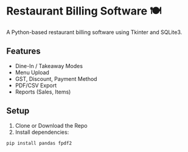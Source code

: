 # Restaurant Billing Software 🍽️

A Python-based restaurant billing software using Tkinter and SQLite3.

## Features
- Dine-In / Takeaway Modes
- Menu Upload
- GST, Discount, Payment Method
- PDF/CSV Export
- Reports (Sales, Items)

## Setup
1. Clone or Download the Repo
2. Install dependencies:

```bash
pip install pandas fpdf2
